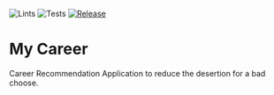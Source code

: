 ![Lints](https://img.shields.io/github/workflow/status/ephelsa/my-career/Android%20Lint?label=Android%20Lintst&style=for-the-badge&color=yellow)
![Tests](https://img.shields.io/github/workflow/status/ephelsa/my-career/Android%20Tests?label=Tests&style=for-the-badge)
[![Release](https://img.shields.io/github/v/tag/ephelsa/my-career.svg?sort=semver&label=Release&style=for-the-badge&color=red&logo=android)](https://github.com/ephelsa/my-career/releases)

# My Career
Career Recommendation Application to reduce the desertion for a bad choose.

